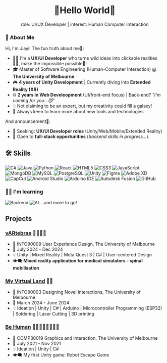 <div align="center">

# 🧜Hello World👀
role: UI/UX Developer | interest: Human Computer Interaction

</div>

### 🐼 About Me

Hi, I'm Jiayi! The fun truth about me👀:
- 👩‍💻 I'm a **UX/UI Developer** who turns wild ideas into clickable realities🧚‍♀️, make the impossible possible🧠! 
- 🎓 Master of Software Engineering (Human-Computer Interaction) @ **The University of Melbourne**
- 🎮 **4 years of Unity Development** | Currently diving into **Extended Reality (XR)**
- 🌐 **2 years in Web Develeopment** (UI/front-end focus) | Back-end? *"I'm coming for you...😼"*   
- 💡 Not claiming to be an expert, but my creativity could fill a galaxy!
- 🔄 Always keen to learn more about new tools and technologies

And announcement📢:
- 🎯 Seeking: **UX/UI Developer roles** (Unity/Web/Mobile/Extended Reality)
- 🙊 Open to **full-stack opportunities** (*backend skills in progress...*).  



## 🛠️ Skills

![C#](https://img.shields.io/badge/C%23-239120?style=for-the-badge&logo=c-sharp&logoColor=white)
![Java](https://img.shields.io/badge/Java-ED8B00?style=for-the-badge&logo=openjdk&logoColor=white)
![Python](https://img.shields.io/badge/Python-3776AB?style=for-the-badge&logo=python&logoColor=white)
![React](https://img.shields.io/badge/React-20232A?style=for-the-badge&logo=react&logoColor=61DAFB)
![HTML5](https://img.shields.io/badge/HTML5-E34F26?style=for-the-badge&logo=html5&logoColor=white)
![CSS3](https://img.shields.io/badge/CSS3-1572B6?style=for-the-badge&logo=css3&logoColor=white)
![JavaScript](https://img.shields.io/badge/JavaScript-F7DF1E?style=for-the-badge&logo=javascript&logoColor=black)
![MongoDB](https://img.shields.io/badge/MongoDB-%234ea94b.svg?style=for-the-badge&logo=mongodb&logoColor=white)
![MySQL](https://img.shields.io/badge/MySQL-%2300f.svg?style=for-the-badge&logo=mysql&logoColor=white)
![PostgreSQL](https://img.shields.io/badge/PostgreSQL-%23316192.svg?style=for-the-badge&logo=postgresql&logoColor=white)
![Unity](https://img.shields.io/badge/Unity-100000?style=for-the-badge&logo=unity&logoColor=white)
![Figma](https://img.shields.io/badge/Figma-F24E1E?style=for-the-badge&logo=figma&logoColor=white)
![Adobe XD](https://img.shields.io/badge/Adobe%20XD-470137?style=for-the-badge&logo=Adobe%20XD&logoColor=white)
![CapCut](https://img.shields.io/badge/CapCut-1E1E1E?style=for-the-badge&logo=capcut&logoColor=00D4FF)
![Android Studio](https://img.shields.io/badge/Android%20Studio-3DDC84?style=for-the-badge&logo=android-studio&logoColor=white)
![Arduino IDE](https://img.shields.io/badge/Arduino_IDE-00979D?style=for-the-badge&logo=arduino&logoColor=white)
![Autodesk Fusion](https://img.shields.io/badge/Autodesk%20Fusion-0696D7?style=for-the-badge&logo=autodesk&logoColor=white)
![GitHub](https://img.shields.io/badge/GitHub-181717?style=for-the-badge&logo=github&logoColor=white)

### 🙉🙈 I'm learning
![Backend](https://img.shields.io/badge/Backend-000000?style=for-the-badge&logo=serverless&logoColor=white)
![AI](https://img.shields.io/badge/AI-FF6F00?style=for-the-badge&logo=tensorflow&logoColor=white)
...and more to go!

## Projects
### [vARtebrae](https://github.com/qiting2270/SpinalLog_Quest3) 👩‍💻🧑‍💻
- 📔 INFO90009 User Experience Design, The University of Melbourne
- 📅 July 2024 - Dec 2024
- 💡 Unity | Mixed Reality | Meta Quest 3 | C# | User-centered Design 
- 👁️‍🗨️ **Mixed reality application for medical simulators - spinal mobilisation**

### [My Virtual Land](https://github.com/JWWU5/INFO90003-My-Virtual-Land) 👩‍💻
- 📔 INFO90003 Designing Novel Interactions, The University of Melbourne
- 📅 March 2024 - June 2024
- 💡 Ideation | Unity | C# | Arduino | Microcontroller Programming (ESP32) | Soldering | Laser Cutting | 3D printing
  
### [Be Human](https://github.com/JWWU5/COMP30019-Be-Human) 👩‍💻🧑‍💻👩‍💻🧑‍💻
- 📔 COMP30019 Graphics and Interaction, The University of Melbourne
- 📅 July 2021 - Nov 2021
- 💡 Ideation | Unity | C#
- 👁️‍🗨️ My first Unity game: Robot Escape Game
